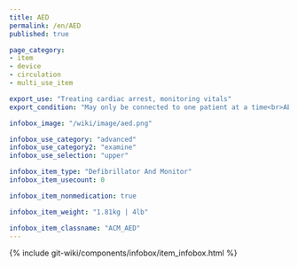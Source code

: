 ```yaml
---
title: AED
permalink: /en/AED
published: true

page_category:
- item
- device
- circulation
- multi_use_item

export_use: "Treating cardiac arrest, monitoring vitals"
export_condition: "May only be connected to one patient at a time<br>AED Pressure cuff placement must not conflict with inserted IV"

infobox_image: "/wiki/image/aed.png"

infobox_use_category: "advanced"
infobox_use_category2: "examine"
infobox_use_selection: "upper"

infobox_item_type: "Defibrillator And Monitor"
infobox_item_usecount: 0

infobox_item_nonmedication: true

infobox_item_weight: "1.81kg | 4lb"

infobox_item_classname: "ACM_AED"
---
```


{% include git-wiki/components/infobox/item_infobox.html %}